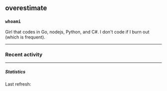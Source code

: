 ## overestimate

### `whoami`
Girl that codes in Go, nodejs, Python, and C#.
I don't code if I burn out (which is frequent).

---

### Recent activity

<!--GITHUB_ACTIVITY:{"rows": 7}-->

---

##### Statistics
<p>
  Last refresh: 
  <b><!--TIMESTAMP--></b>
</p>

